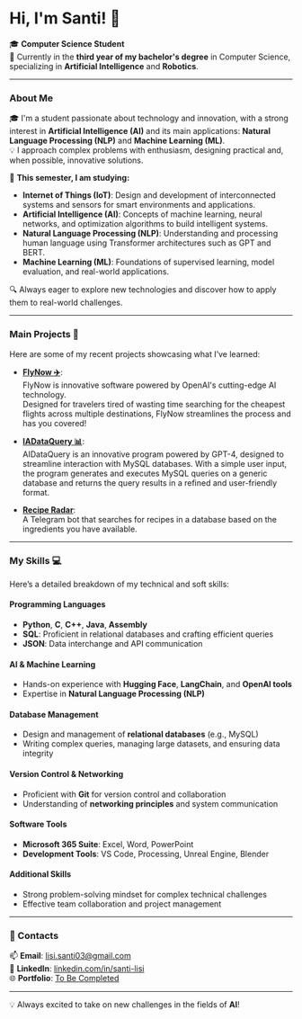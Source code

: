 # Hi, I'm Santi! 👋

🎓 **Computer Science Student**  
📍 Currently in the **third year of my bachelor's degree** in Computer Science, specializing in **Artificial Intelligence** and **Robotics**.

---

### About Me  
🎓 I'm a student passionate about technology and innovation, with a strong interest in **Artificial Intelligence (AI)** and its main applications: **Natural Language Processing (NLP)** and **Machine Learning (ML)**.  
💡 I approach complex problems with enthusiasm, designing practical and, when possible, innovative solutions.

🌱 **This semester, I am studying:**

- **Internet of Things (IoT)**: Design and development of interconnected systems and sensors for smart environments and applications.
- **Artificial Intelligence (AI)**: Concepts of machine learning, neural networks, and optimization algorithms to build intelligent systems.
- **Natural Language Processing (NLP)**: Understanding and processing human language using Transformer architectures such as GPT and BERT.
- **Machine Learning (ML)**: Foundations of supervised learning, model evaluation, and real-world applications.


🔍 Always eager to explore new technologies and discover how to apply them to real-world challenges.

---

### Main Projects 🚀  
Here are some of my recent projects showcasing what I’ve learned:  
- **[FlyNow ✈️](https://github.com/Erewhon-proj/Hackatania-FlyNow)**:  
  FlyNow is innovative software powered by OpenAI's cutting-edge AI technology.  
  Designed for travelers tired of wasting time searching for the cheapest flights across multiple destinations, FlyNow streamlines the process and has you covered!  

- **[IADataQuery 📊](https://github.com/saintslisi/AIDataQuery)**:  
  AIDataQuery is an innovative program powered by GPT-4, designed to streamline interaction with MySQL databases. With a simple user input, the program generates and executes MySQL queries on a generic database and returns the query results in a refined and user-friendly format.

- **[Recipe Radar](#)**:  
  A Telegram bot that searches for recipes in a database based on the ingredients you have available.

---
### My Skills 💻  
Here’s a detailed breakdown of my technical and soft skills:  

#### **Programming Languages**  
- **Python**, **C**, **C++**, **Java**, **Assembly**  
- **SQL**: Proficient in relational databases and crafting efficient queries  
- **JSON**: Data interchange and API communication  

#### **AI & Machine Learning**  
- Hands-on experience with **Hugging Face**, **LangChain**, and **OpenAI tools**  
- Expertise in **Natural Language Processing (NLP)**

#### **Database Management**  
- Design and management of **relational databases** (e.g., MySQL)  
- Writing complex queries, managing large datasets, and ensuring data integrity  

#### **Version Control & Networking**  
- Proficient with **Git** for version control and collaboration  
- Understanding of **networking principles** and system communication  

#### **Software Tools**  
- **Microsoft 365 Suite**: Excel, Word, PowerPoint  
- **Development Tools**: VS Code, Processing, Unreal Engine, Blender

#### **Additional Skills**  
- Strong problem-solving mindset for complex technical challenges  
- Effective team collaboration and project management  

---

### 🔗 Contacts  
📫 **Email**: [lisi.santi03@gmail.com](mailto:lisi.santi03@gmail.com)  
🔗 **LinkedIn**: [linkedin.com/in/santi-lisi](https://www.linkedin.com/in/santi-lisi-956455252)  
🌐 **Portfolio**: [To Be Completed](#)

---

💡 Always excited to take on new challenges in the fields of **AI**!
